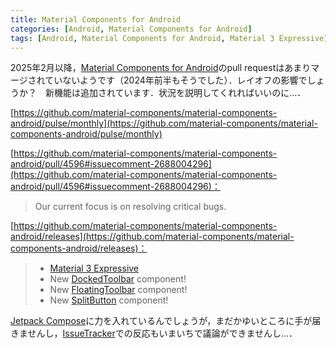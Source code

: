 ```yaml
---
title: Material Components for Android
categories: [Android, Material Components for Android]
tags: [Android, Material Components for Android, Material 3 Expressive]
---
```

2025年2月以降，[Material Components for Android](https://github.com/material-components/material-components-android)のpull requestはあまりマージされていないようです（2024年前半もそうでした）．レイオフの影響でしょうか？　新機能は追加されています．状況を説明してくれればいいのに…．

[https://github.com/material-components/material-components-android/pulse/monthly](https://github.com/material-components/material-components-android/pulse/monthly)

[https://github.com/material-components/material-components-android/pull/4596#issuecomment-2688004296](https://github.com/material-components/material-components-android/pull/4596#issuecomment-2688004296)：
> Our current focus is on resolving critical bugs.

[https://github.com/material-components/material-components-android/releases](https://github.com/material-components/material-components-android/releases)：
> - [Material 3 Expressive](https://m3.material.io/blog/building-with-m3-expressive)
> - New [DockedToolbar](https://github.com/material-components/material-components-android/blob/master/docs/components/DockedToolbar.md) component!
> - New [FloatingToolbar](https://github.com/material-components/material-components-android/blob/master/docs/components/FloatingToolbar.md) component!
> - New [SplitButton](https://github.com/material-components/material-components-android/blob/master/docs/components/SplitButton.md) component!

[Jetpack Compose](https://developer.android.com/compose)に力を入れているんでしょうが，まだかゆいところに手が届きませんし，[IssueTracker](https://issuetracker.google.com/)での反応もいまいちで議論ができませんし…．